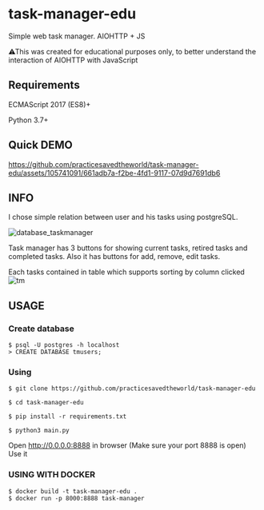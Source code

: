 # task-manager-edu
Simple web task manager. AIOHTTP + JS

&#9888;This was created for educational purposes only, to better understand the interaction of AIOHTTP with JavaScript

## Requirements
ECMAScript 2017 (ES8)+

Python 3.7+

## Quick DEMO


https://github.com/practicesavedtheworld/task-manager-edu/assets/105741091/661adb7a-f2be-4fd1-9117-07d9d7691db6



##  INFO

I chose simple relation between user and his tasks using postgreSQL.

![database_taskmanager](https://github.com/practicesavedtheworld/task-manager-edu/assets/105741091/7cea0fac-97d2-4053-ad1e-aec4daaac6a2)

Task manager has 3 buttons for showing current tasks, retired tasks and completed tasks. Also it has buttons for add, remove, edit tasks.

Each tasks contained in table which supports sorting by column clicked 
![tm](https://github.com/practicesavedtheworld/task-manager-edu/assets/105741091/17697c50-f8a3-427a-bd85-dfd51d10bd9c)


## USAGE

### Create database

<pre><code>$ psql -U postgres -h localhost
> CREATE DATABASE tmusers;</code></pre>

### Using


<pre><code>$ git clone https://github.com/practicesavedtheworld/task-manager-edu

$ cd task-manager-edu

$ pip install -r requirements.txt

$ python3 main.py</code></pre>

Open http://0.0.0.0:8888 in browser (Make sure your port 8888 is open)
Use it

### USING WITH DOCKER
<pre><code>$ docker build -t task-manager-edu .
$ docker run -p 8000:8888 task-manager<pre><code>
